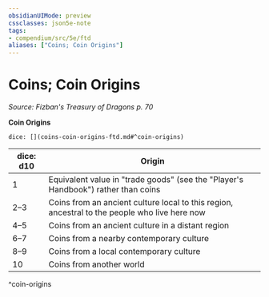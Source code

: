```yaml
---
obsidianUIMode: preview
cssclasses: json5e-note
tags:
- compendium/src/5e/ftd
aliases: ["Coins; Coin Origins"]
---
```

# Coins; Coin Origins
*Source: Fizban's Treasury of Dragons p. 70* 

**Coin Origins**

`dice: [](coins-coin-origins-ftd.md#^coin-origins)`

| dice: d10 | Origin |
|-----------|--------|
| 1 | Equivalent value in "trade goods" (see the "Player's Handbook") rather than coins |
| 2–3 | Coins from an ancient culture local to this region, ancestral to the people who live here now |
| 4–5 | Coins from an ancient culture in a distant region |
| 6–7 | Coins from a nearby contemporary culture |
| 8–9 | Coins from a local contemporary culture |
| 10 | Coins from another world |
^coin-origins